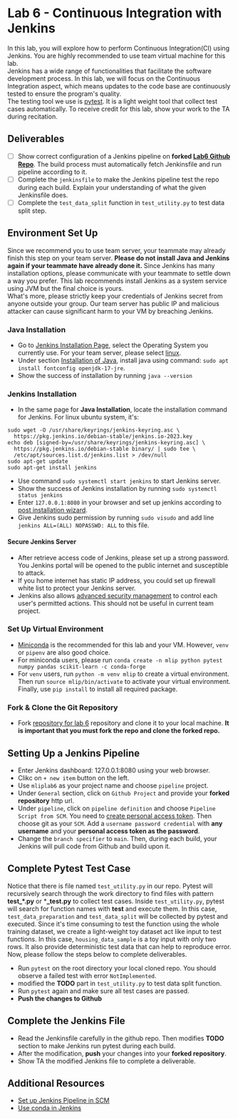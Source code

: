 # Lab 6 - Continuous Integration with Jenkins

In this lab, you will explore how to perform Continuous Integration(CI) using Jenkins. You are highly recommended to use team virtual machine for this lab. </br>
Jenkins has a wide range of functionalities that facilitate the software development process. In this lab, we will focus on the Continuous Integration aspect, which means updates to the code base are continuously tested to ensure the program's quality.</br>
The testing tool we use is [pytest](https://docs.pytest.org/en/7.1.x/index.html). It is a light weight tool that collect test cases automatically. 
To receive credit for this lab, show your work to the TA during recitation.

## Deliverables
- [ ] Show correct configuration of a Jenkins pipeline on **forked [Lab6 Github Repo](https://github.com/pedrogbmendes/MLIP_Lab6/)**. The build process must automatically fetch Jenkinsfile and run pipeline according to it.
- [ ] Complete the `jenkinsfile` to make the Jenkins pipeline test the repo during each build. Explain your understanding of what the given Jenkinsfile does.
- [ ] Complete the `test_data_split` function in `test_utility.py` to test data split step.

## Environment Set Up
Since we recommend you to use team server, your teammate may already finish this step on your team server. **Please do not install Java and Jenkins again if your teammate have already done it.** Since Jenkins has many installation options, please communicate with your teammate to settle down a way you prefer. This lab recommends install Jenkins as a system service using JVM but the final choice is yours. </br> What's more, please strictly keep your credentials of Jenkins secret from anyone outside your group. Our team server has public IP and malicious attacker can cause significant harm to your VM by breaching Jenkins.
### Java Installation
- Go to [Jenkins Installation Page](https://www.jenkins.io/doc/book/installing/), select the Operating System you currently use. For your team server, please select [linux](https://www.jenkins.io/doc/book/installing/linux/).
- Under section [Installation of Java](https://www.jenkins.io/doc/book/installing/linux/#installation-of-java), install java using command: `sudo apt install fontconfig openjdk-17-jre`.
- Show the success of installation by running `java --version`

### Jenkins Installation
- In the same page for **Java Installation**, locate the installation command for Jenkins. For linux ubuntu system, it's:
```
sudo wget -O /usr/share/keyrings/jenkins-keyring.asc \
  https://pkg.jenkins.io/debian-stable/jenkins.io-2023.key
echo deb [signed-by=/usr/share/keyrings/jenkins-keyring.asc] \
  https://pkg.jenkins.io/debian-stable binary/ | sudo tee \
  /etc/apt/sources.list.d/jenkins.list > /dev/null
sudo apt-get update
sudo apt-get install jenkins
```
- Use command `sudo systemctl start jenkins` to start Jenkins server.
- Show the success of Jenkins installation by running `sudo systemctl status jenkins`
- Enter `127.0.0.1:8080` in your browser and set up jenkins according to [post installation wizard](https://www.jenkins.io/doc/book/installing/linux/#setup-wizard).
- Give Jenkins sudo permission by running `sudo visudo` and add line `jenkins ALL=(ALL) NOPASSWD: ALL` to this file.
#### Secure Jenkins Server
- After retrieve access code of Jenkins, please set up a strong password. You Jenkins portal will be opened to the public internet and susceptible to attack.
- If you home internet has static IP address, you could set up firewall white list to protect your Jenkins server.
- Jenkins also allows [advanced security management](https://www.jenkins.io/doc/book/security/managing-security/) to control each user's permitted actions. This should not be useful in current team project.

### Set Up Virtual Environment
- [Miniconda](https://docs.anaconda.com/free/miniconda/miniconda-install/) is the recommended for this lab and your VM. However, `venv` or `pipenv` are also good choice.
- For miniconda users, please run `conda create -n mlip python pytest numpy pandas scikit-learn -c conda-forge`
- For `venv` users, run `python -m venv mlip` to create a virtual environment. Then run `source mlip/bin/activate` to activate your virtual environment. Finally, use `pip install` to install all required package.

### Fork & Clone the Git Repository
- Fork [repository for lab 6](https://github.com/pedrogbmendes/MLIP_Lab6) repository and clone it to your local machine. **It is important that you must fork the repo and clone the forked repo.**

## Setting Up a Jenkins Pipeline
- Enter Jenkins dashboard: 127.0.0.1:8080 using your web browser.
- Clikc on `+ new item` button on the left.
- Use `mliplab6` as your project name and choose `pipeline` project.
- Under `General` section, click on `Github Project` and provide your **forked repository** http url.
- Under `pipeline`, click on `pipeline definition` and choose `Pipeline Script from SCM`. You need to [create personal access token](https://docs.github.com/en/enterprise-server@3.9/authentication/keeping-your-account-and-data-secure/managing-your-personal-access-tokens#creating-a-personal-access-token). Then choose git as your `SCM`. Add a `username password credential` with **any username** and your **personal access token as the password**.
- Change the `branch specifier` to `main`. Then, during each build, your Jenkins will pull code from Github and build upon it.

## Complete Pytest Test Case
Notice that there is file named `test_utility.py` in our repo. Pytest will recursively search through the work directory to find files with pattern **test_*.py** or ***_test.py** to collect test cases. Inside `test_utility.py`, pytest will search for function names with **test** and execute them. In this case, `test_data_preparation` and `test_data_split` will be collected by pytest and executed. Since it's time consuming to test the function using the whole training dataset, we create a light-weight toy dataset act like input to test functions. In this case, `housing_data_sample` is a toy input with only two rows. It also provide deterministic test data that can help to reproduce error. Now, please follow the steps below to complete deliverables.
- Run `pytest` on the root directory your local cloned repo. You should observe a failed test with error `NotImplemented`.
- modified the **TODO** part in `test_utility.py` to test data split function.
- Run `pytest` again and make sure all test cases are passed.
- **Push the changes to Github**


## Complete the Jenkins File
- Read the Jenkinsfile carefully in the github repo. Then modifies **TODO** section to make Jenkins run pytest during each build.
- After the modification, **push** your changes into your **forked repository**.
- Show TA the modified Jenkins file to complete a deliverable.


## Additional Resources
- [Set up Jenkins Pipeline in SCM](https://www.jenkins.io/doc/book/pipeline/getting-started/#defining-a-pipeline-in-scm)
- [Use conda in Jenkins](https://devops.stackexchange.com/questions/10421/unable-to-run-conda-activate-from-jenkins-pipeline)
